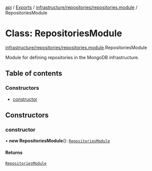 [api](../README.md) / [Exports](../modules.md) / [infrastructure/repositories/repositories.module](../modules/infrastructure_repositories_repositories_module.md) / RepositoriesModule

# Class: RepositoriesModule

[infrastructure/repositories/repositories.module](../modules/infrastructure_repositories_repositories_module.md).RepositoriesModule

Module for defining repositories in the MongoDB infrastructure.

## Table of contents

### Constructors

- [constructor](infrastructure_repositories_repositories_module.RepositoriesModule.md#constructor)

## Constructors

### constructor

• **new RepositoriesModule**(): [`RepositoriesModule`](infrastructure_repositories_repositories_module.RepositoriesModule.md)

#### Returns

[`RepositoriesModule`](infrastructure_repositories_repositories_module.RepositoriesModule.md)
